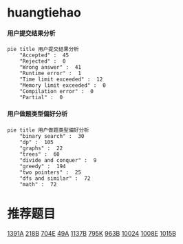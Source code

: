 # huangtiehao

<!-- tabs:start -->



#### **用户提交结果分析**

```mermaid
pie title 用户提交结果分析
    "Accepted" :  45
    "Rejected" :  0
    "Wrong answer" :  41
    "Runtime error" :  1
    "Time limit exceeded" :  12
    "Memory limit exceeded" :  0
    "Compilation error" :  0
    "Partial" :  0
```

#### **用户做题类型偏好分析**

```mermaid
pie title 用户做题类型偏好分析
    "binary search" :  30
    "dp" :  105
    "graphs" :  22
    "trees" :  60
    "divide and conquer" :  9
    "greedy" :  194
    "two pointers" :  25
    "dfs and similar" :  72
    "math" :  72
```



<!-- tabs:end -->
# 推荐题目
[1391A](https://codeforces.com/contest/1391/problem/A)
[218B](https://codeforces.com/contest/218/problem/B)
[704E](https://codeforces.com/contest/704/problem/E)
[49A](https://codeforces.com/contest/49/problem/A)
[1137B](https://codeforces.com/contest/1137/problem/B)
[795K](https://codeforces.com/contest/795/problem/K)
[963B](https://codeforces.com/contest/963/problem/B)
[10024](https://codeforces.com/contest/1002/problem/4)
[1008E](https://codeforces.com/contest/1008/problem/E)
[1015B](https://codeforces.com/contest/1015/problem/B)

